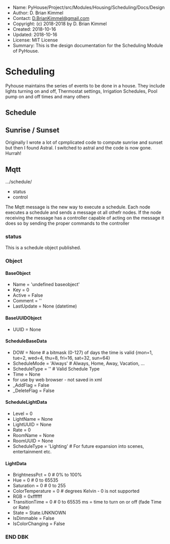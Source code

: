 * Name:      PyHouse/Project/src/Modules/Housing/Scheduling/Docs/Design
* Author:    D. Brian Kimmel
* Contact:   D.BrianKimmel@gmail.com
* Copyright: (c) 2018-2018 by D. Brian Kimmel
* Created:   2018-10-16
* Updated:   2018-10-16
* License:   MIT License
* Summary:   This is the design documentation for the Scheduling Module of PyHouse.


# Scheduling

Pyhouse maintains the series of events to be done in a house.
They include lights turning on and off, Thermostat settings, Irrigation Schedules, Pool pump on and off times and many others

## Schedule

## Sunrise / Sunset

Originally I wrote a lot of cpmplicated code to compute sunrise and sunset but then I found Astral.
I switched to astral and the code is now gone.  Hurrah!

## Mqtt

.../schedule/<Command>
- status
- control

The Mqtt message is the new way to execute a schedule.  Each node executes a schedule and sends a message ot all othefr nodes.
If the node receiving the message has a controller capable of acting on the message it does so by sending the proper commands to the controller


### status

This is a schedule object published.

### Object

#### BaseObject
- Name = 'undefined baseobject'
- Key = 0
- Active = False
- Comment = ''
- LastUpdate = None (datetime)
#### BaseUUIDObject
- UUID = None
#### ScheduleBaseData
- DOW = None  # a bitmask (0-127) of days the time is valid {mon=1, tue=2, wed=4, thu=8, fri=16, sat=32, sun=64}
- ScheduleMode = 'Always'  # Always, Home, Away, Vacation, ...
- ScheduleType = ''  # Valid Schedule Type
- Time = None
-   for use by web browser - not saved in xml
- _AddFlag = False
- _DeleteFlag = False
#### ScheduleLightData
- Level = 0
- LightName = None
- LightUUID = None
- Rate = 0
- RoomName = None
- RoomUUID = None
- ScheduleType = 'Lighting'  # For future expansion into scenes, entertainment etc.
#### LightData
- BrightnessPct = 0  # 0% to 100%
- Hue = 0  # 0 to 65535
- Saturation = 0  # 0 to 255
- ColorTemperature = 0  # degrees Kelvin - 0 is not supported
- RGB = 0xffffff
- TransitionTime = 0  # 0 to 65535 ms = time to turn on or off (fade Time or Rate)
- State = State.UNKNOWN
- IsDimmable = False
- IsColorChanging = False



### END DBK
